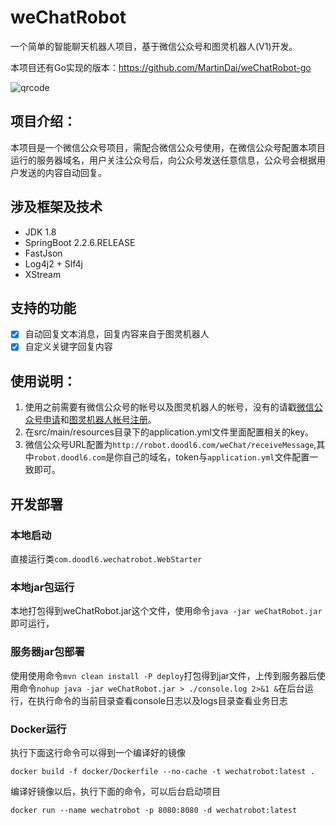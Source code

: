# weChatRobot
一个简单的智能聊天机器人项目，基于微信公众号和图灵机器人(V1)开发。

本项目还有Go实现的版本：https://github.com/MartinDai/weChatRobot-go

![qrcode](robot-web/src/main/resources/static/images/qrcode.jpg "扫码关注，体验智能机器人")

## 项目介绍：
  本项目是一个微信公众号项目，需配合微信公众号使用，在微信公众号配置本项目运行的服务器域名，用户关注公众号后，向公众号发送任意信息，公众号会根据用户发送的内容自动回复。
  
## 涉及框架及技术
+ JDK 1.8
+ SpringBoot 2.2.6.RELEASE
+ FastJson
+ Log4j2 + Slf4j
+ XStream

## 支持的功能
* [x] 自动回复文本消息，回复内容来自于图灵机器人
* [x] 自定义关键字回复内容

## 使用说明：
1. 使用之前需要有微信公众号的帐号以及图灵机器人的帐号，没有的请戳[微信公众号申请](https://mp.weixin.qq.com/cgi-bin/readtemplate?t=register/step1_tmpl&lang=zh_CN)和[图灵机器人帐号注册](http://tuling123.com/register/email.jhtml)。
2. 在src/main/resources目录下的application.yml文件里面配置相关的key。
3. 微信公众号URL配置为`http://robot.doodl6.com/weChat/receiveMessage`,其中`robot.doodl6.com`是你自己的域名，token与`application.yml`文件配置一致即可。

## 开发部署

### 本地启动
直接运行类`com.doodl6.wechatrobot.WebStarter`

### 本地jar包运行
本地打包得到weChatRobot.jar这个文件，使用命令`java -jar weChatRobot.jar`即可运行，

### 服务器jar包部署
使用使用命令`mvn clean install -P deploy`打包得到jar文件，上传到服务器后使用命令`nohup java -jar weChatRobot.jar > ./console.log 2>&1 &`在后台运行，在执行命令的当前目录查看console日志以及logs目录查看业务日志

### Docker运行

执行下面这行命令可以得到一个编译好的镜像
```
docker build -f docker/Dockerfile --no-cache -t wechatrobot:latest .
```

编译好镜像以后，执行下面的命令，可以后台启动项目
```
docker run --name wechatrobot -p 8080:8080 -d wechatrobot:latest
```



